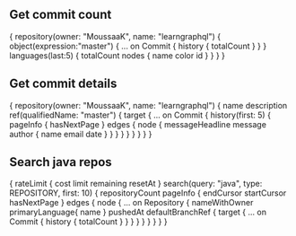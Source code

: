 ## Get commit count
{
  repository(owner: "MoussaaK", name: "learngraphql") {
    object(expression:"master") {
      ... on Commit {
        history {
          totalCount
        }
      }
    }
    languages(last:5) {
      totalCount
      nodes {
        name
        color
        id
      }
    }
  }
}


## Get commit details
{
  repository(owner: "MoussaaK", name: "learngraphql") {
    name
    description
    ref(qualifiedName: "master") {
      target {
        ... on Commit {
          history(first: 5) {
            pageInfo {
              hasNextPage
            }
            edges {
              node {
                messageHeadline
                message
                author {
                  name
                  email
                  date
                }
              }
            }
          }
        }
      }
    }
  }
}



## Search java repos
{
  rateLimit {
    cost
    limit
    remaining
    resetAt
  }
  search(query: "java", type: REPOSITORY, first: 10) {
    repositoryCount
    pageInfo {
      endCursor
      startCursor
      hasNextPage
    }
    edges {
      node {
        ... on Repository {
          nameWithOwner
          primaryLanguage{
            name
          }
          pushedAt
          defaultBranchRef {
            target {
              ... on Commit {
                history {
                  totalCount
                }
              }
            }
          }
        }
      }
    }
  }
}



